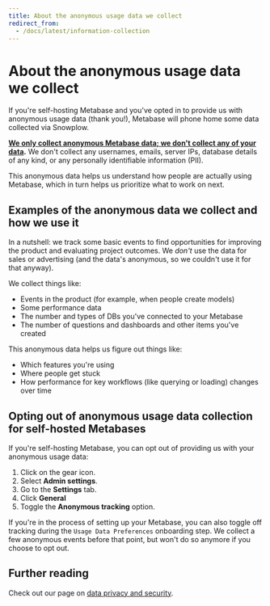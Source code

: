 ```yaml
---
title: About the anonymous usage data we collect
redirect_from:
  - /docs/latest/information-collection
---
```


# About the anonymous usage data we collect

If you're self-hosting Metabase and you've opted in to provide us with anonymous usage data (thank you!), Metabase will phone home some data collected via Snowplow.

**[We only collect anonymous Metabase data; we don't collect any of your data](https://www.metabase.com/security).** We don't collect any usernames, emails, server IPs, database details of any kind, or any personally identifiable information (PII).

This anonymous data helps us understand how people are actually using Metabase, which in turn helps us prioritize what to work on next.

## Examples of the anonymous data we collect and how we use it

In a nutshell: we track some basic events to find opportunities for improving the product and evaluating project outcomes. We _don't_ use the data for sales or advertising (and the data's anonymous, so we couldn't use it for that anyway).

We collect things like:

- Events in the product (for example, when people create models)
- Some performance data
- The number and types of DBs you've connected to your Metabase
- The number of questions and dashboards and other items you've created

This anonymous data helps us figure out things like:

- Which features you're using
- Where people get stuck
- How performance for key workflows (like querying or loading) changes over time

## Opting out of anonymous usage data collection for self-hosted Metabases

If you're self-hosting Metabase, you can opt out of providing us with your anonymous usage data:

1. Click on the gear icon.
2. Select **Admin settings**.
3. Go to the **Settings** tab.
4. Click **General**
5. Toggle the **Anonymous tracking** option.

If you're in the process of setting up your Metabase, you can also toggle off tracking during the `Usage Data Preferences` onboarding step. We collect a few anonymous events before that point, but won't do so anymore if you choose to opt out.

## Further reading

Check out our page on [data privacy and security](https://www.metabase.com/security).
